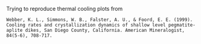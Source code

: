 Trying to reproduce thermal cooling plots from

```
Webber, K. L., Simmons, W. B., Falster, A. U., & Foord, E. E. (1999). Cooling rates and crystallization dynamics of shallow level pegmatite-aplite dikes, San Diego County, California. American Mineralogist, 84(5-6), 708-717.
```
